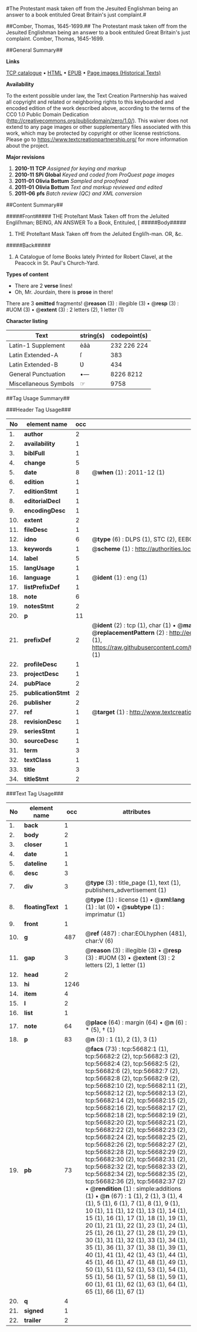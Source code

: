 #The Protestant mask taken off from the Jesuited Englishman being an answer to a book entituled Great Britain's just complaint.#

##Comber, Thomas, 1645-1699.##
The Protestant mask taken off from the Jesuited Englishman being an answer to a book entituled Great Britain's just complaint.
Comber, Thomas, 1645-1699.

##General Summary##

**Links**

[TCP catalogue](http://www.ota.ox.ac.uk/tcp/)  • 
[HTML](http://tei.it.ox.ac.uk/tcp/Texts-HTML/free/A34/A34079.html)  • 
[EPUB](http://tei.it.ox.ac.uk/tcp/Texts-EPUB/free/A34/A34079.epub) • 
[Page images (Historical Texts)](https://historicaltexts.jisc.ac.uk/eebo-12234018e)

**Availability**

To the extent possible under law, the Text Creation Partnership has waived all copyright and related or neighboring rights to this keyboarded and encoded edition of the work described above, according to the terms of the CC0 1.0 Public Domain Dedication (http://creativecommons.org/publicdomain/zero/1.0/). This waiver does not extend to any page images or other supplementary files associated with this work, which may be protected by copyright or other license restrictions. Please go to https://www.textcreationpartnership.org/ for more information about the project.

**Major revisions**

1. __2010-11__ __TCP__ *Assigned for keying and markup*
1. __2010-11__ __SPi Global__ *Keyed and coded from ProQuest page images*
1. __2011-01__ __Olivia Bottum__ *Sampled and proofread*
1. __2011-01__ __Olivia Bottum__ *Text and markup reviewed and edited*
1. __2011-06__ __pfs__ *Batch review (QC) and XML conversion*

##Content Summary##

#####Front#####
THE Proteſtant Mask Taken off from the Jeſuited Engliſhman; BEING, AN ANSWER To a Book, Entituled, [
#####Body#####

1. THE Proteſtant Mask Taken off from the Jeſuited Engliſh-man. OR, &c.

#####Back#####

1. A Catalogue of ſome Books lately Printed for Robert Clavel, at the Peacock in St. Paul's Church-Yard.

**Types of content**

  * There are 2 **verse** lines!
  * Oh, Mr. Jourdain, there is **prose** in there!

There are 3 **omitted** fragments! 
 @__reason__ (3) : illegible (3)  •  @__resp__ (3) : #UOM (3)  •  @__extent__ (3) : 2 letters (2), 1 letter (1)

**Character listing**


|Text|string(s)|codepoint(s)|
|---|---|---|
|Latin-1 Supplement|èâà|232 226 224|
|Latin Extended-A|ſ|383|
|Latin Extended-B|Ʋ|434|
|General Punctuation|•—|8226 8212|
|Miscellaneous Symbols|☞|9758|

##Tag Usage Summary##

###Header Tag Usage###

|No|element name|occ|attributes|
|---|---|---|---|
|1.|__author__|2||
|2.|__availability__|1||
|3.|__biblFull__|1||
|4.|__change__|5||
|5.|__date__|8| @__when__ (1) : 2011-12 (1)|
|6.|__edition__|1||
|7.|__editionStmt__|1||
|8.|__editorialDecl__|1||
|9.|__encodingDesc__|1||
|10.|__extent__|2||
|11.|__fileDesc__|1||
|12.|__idno__|6| @__type__ (6) : DLPS (1), STC (2), EEBO-CITATION (1), OCLC (1), VID (1)|
|13.|__keywords__|1| @__scheme__ (1) : http://authorities.loc.gov/ (1)|
|14.|__label__|5||
|15.|__langUsage__|1||
|16.|__language__|1| @__ident__ (1) : eng (1)|
|17.|__listPrefixDef__|1||
|18.|__note__|6||
|19.|__notesStmt__|2||
|20.|__p__|11||
|21.|__prefixDef__|2| @__ident__ (2) : tcp (1), char (1)  •  @__matchPattern__ (2) : ([0-9\-]+):([0-9IVX]+) (1), (.+) (1)  •  @__replacementPattern__ (2) : http://eebo.chadwyck.com/downloadtiff?vid=$1&page=$2 (1), https://raw.githubusercontent.com/textcreationpartnership/Texts/master/tcpchars.xml#$1 (1)|
|22.|__profileDesc__|1||
|23.|__projectDesc__|1||
|24.|__pubPlace__|2||
|25.|__publicationStmt__|2||
|26.|__publisher__|2||
|27.|__ref__|1| @__target__ (1) : http://www.textcreationpartnership.org/docs/. (1)|
|28.|__revisionDesc__|1||
|29.|__seriesStmt__|1||
|30.|__sourceDesc__|1||
|31.|__term__|3||
|32.|__textClass__|1||
|33.|__title__|3||
|34.|__titleStmt__|2||


###Text Tag Usage###

|No|element name|occ|attributes|
|---|---|---|---|
|1.|__back__|1||
|2.|__body__|2||
|3.|__closer__|1||
|4.|__date__|1||
|5.|__dateline__|1||
|6.|__desc__|3||
|7.|__div__|3| @__type__ (3) : title_page (1), text (1), publishers_advertisement (1)|
|8.|__floatingText__|1| @__type__ (1) : license (1)  •  @__xml:lang__ (1) : lat (0)  •  @__subtype__ (1) : imprimatur (1)|
|9.|__front__|1||
|10.|__g__|487| @__ref__ (487) : char:EOLhyphen (481), char:V (6)|
|11.|__gap__|3| @__reason__ (3) : illegible (3)  •  @__resp__ (3) : #UOM (3)  •  @__extent__ (3) : 2 letters (2), 1 letter (1)|
|12.|__head__|2||
|13.|__hi__|1246||
|14.|__item__|4||
|15.|__l__|2||
|16.|__list__|1||
|17.|__note__|64| @__place__ (64) : margin (64)  •  @__n__ (6) : * (5), † (1)|
|18.|__p__|83| @__n__ (3) : 1 (1), 2 (1), 3 (1)|
|19.|__pb__|73| @__facs__ (73) : tcp:56682:1 (1), tcp:56682:2 (2), tcp:56682:3 (2), tcp:56682:4 (2), tcp:56682:5 (2), tcp:56682:6 (2), tcp:56682:7 (2), tcp:56682:8 (2), tcp:56682:9 (2), tcp:56682:10 (2), tcp:56682:11 (2), tcp:56682:12 (2), tcp:56682:13 (2), tcp:56682:14 (2), tcp:56682:15 (2), tcp:56682:16 (2), tcp:56682:17 (2), tcp:56682:18 (2), tcp:56682:19 (2), tcp:56682:20 (2), tcp:56682:21 (2), tcp:56682:22 (2), tcp:56682:23 (2), tcp:56682:24 (2), tcp:56682:25 (2), tcp:56682:26 (2), tcp:56682:27 (2), tcp:56682:28 (2), tcp:56682:29 (2), tcp:56682:30 (2), tcp:56682:31 (2), tcp:56682:32 (2), tcp:56682:33 (2), tcp:56682:34 (2), tcp:56682:35 (2), tcp:56682:36 (2), tcp:56682:37 (2)  •  @__rendition__ (1) : simple:additions (1)  •  @__n__ (67) : 1 (1), 2 (1), 3 (1), 4 (1), 5 (1), 6 (1), 7 (1), 8 (1), 9 (1), 10 (1), 11 (1), 12 (1), 13 (1), 14 (1), 15 (1), 16 (1), 17 (1), 18 (1), 19 (1), 20 (1), 21 (1), 22 (1), 23 (1), 24 (1), 25 (1), 26 (1), 27 (1), 28 (1), 29 (1), 30 (1), 31 (1), 32 (1), 33 (1), 34 (1), 35 (1), 36 (1), 37 (1), 38 (1), 39 (1), 40 (1), 41 (1), 42 (1), 43 (1), 44 (1), 45 (1), 46 (1), 47 (1), 48 (1), 49 (1), 50 (1), 51 (1), 52 (1), 53 (1), 54 (1), 55 (1), 56 (1), 57 (1), 58 (1), 59 (1), 60 (1), 61 (1), 62 (1), 63 (1), 64 (1), 65 (1), 66 (1), 67 (1)|
|20.|__q__|4||
|21.|__signed__|1||
|22.|__trailer__|2||
